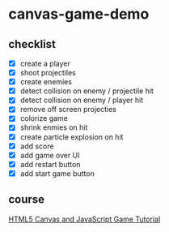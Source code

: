# canvas-game-demo

## checklist

- [x] create a player
- [x] shoot projectiles
- [x] create enemies
- [x] detect collision on enemy / projectile hit
- [x] detect collision on enemy / player hit
- [x] remove off screen projecties
- [x] colorize game
- [x] shrink enmies on hit
- [x] create particle explosion on hit
- [x] add score
- [x] add game over UI
- [x] add restart button
- [x] add start game button

## course
[HTML5 Canvas and JavaScript Game Tutorial](https://youtu.be/eI9idPTT0c4)
